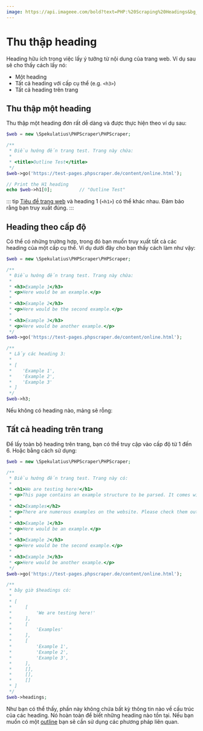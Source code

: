 ```yaml
---
image: https://api.imageee.com/bold?text=PHP:%20Scraping%20Headings&bg_image=https://images.unsplash.com/photo-1542762933-ab3502717ce7
---
```


# Thu thập heading

Heading hữu ích trong việc lấy ý tưởng từ nội dung của trang web. Ví dụ sau sẽ cho thấy cách lấy nó:

 - Một heading
 - Tất cả heading với cấp cụ thể (e.g. `<h3>`)
 - Tất cả heading trên trang

## Thu thập một heading

Thu thập một heading đơn rất dễ dàng và được thực hiện theo ví dụ sau:

```php
$web = new \Spekulatius\PHPScraper\PHPScraper;

/**
 * Điều hướng đến trang test. Trang này chứa:
 *
 * <title>Outline Test</title>
 */
$web->go('https://test-pages.phpscraper.de/content/online.html');

// Print the H1 heading
echo $web->h1[0];          // "Outline Test"
```

::: tip
[Tiêu đề trang web](/vi/examples/scrape-website-title.html) và heading 1 (`<h1>`) có thể khác nhau. Đảm bảo rằng bạn truy xuất đúng.
:::

## Heading theo cấp độ

Có thể có những trường hợp, trong đó bạn muốn truy xuất tất cả các heading của một cấp cụ thể. Ví dụ dưới đây cho bạn thấy cách làm như vậy:

```php
$web = new \Spekulatius\PHPScraper\PHPScraper;

/**
 * Điều hướng đến trang test. Trang này chứa:
 *
 * <h3>Example 1</h3>
 * <p>Here would be an example.</p>
 *
 * <h3>Example 2</h3>
 * <p>Here would be the second example.</p>
 *
 * <h3>Example 3</h3>
 * <p>Here would be another example.</p>
 */
$web->go('https://test-pages.phpscraper.de/content/online.html');

/**
 * Lấy các heading 3:
 *
 * [
 *    'Example 1',
 *    'Example 2',
 *    'Example 3'
 * ]
 */
$web->h3;
```

Nếu không có heading nào, mảng sẽ rỗng:

## Tất cả heading trên trang

Để lấy toàn bộ heading trên trang, bạn có thể truy cập vào cấp độ từ 1 đến 6. Hoặc bằng cách sử dụng:

```php
$web = new \Spekulatius\PHPScraper\PHPScraper;

/**
 * Điều hướng đến trang test. Trang này có:
 *
 * <h1>We are testing here!</h1>
 * <p>This page contains an example structure to be parsed. It comes with a number of headings and nested paragraphs as an scrape example.</p>
 *
 * <h2>Examples</h2>
 * <p>There are numerous examples on the website. Please check them out to get more context on how scraping works.</p>
 *
 * <h3>Example 1</h3>
 * <p>Here would be an example.</p>
 *
 * <h3>Example 2</h3>
 * <p>Here would be the second example.</p>
 *
 * <h3>Example 3</h3>
 * <p>Here would be another example.</p>
 */
$web->go('https://test-pages.phpscraper.de/content/online.html');

/**
 * bây giờ $headings có:
 *
 * [
 *     [
 *         'We are testing here!'
 *     ],
 *     [
 *         'Examples'
 *     ],
 *     [
 *         'Example 1',
 *         'Example 2',
 *         'Example 3',
 *     ],
 *     [],
 *     [],
 *     []
 * ]
 */
$web->headings;
```

Như bạn có thể thấy, phần này không chứa bất kỳ thông tin nào về cấu trúc của các heading. Nó hoàn toàn để biết những heading nào tồn tại. Nếu bạn muốn có một [outline](/vi/examples/outline.html) bạn sẽ cần sử dụng các phương pháp liên quan.
